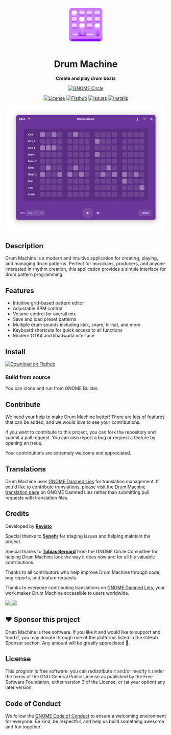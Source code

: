 [license-url]: https://github.com/revisto/drum-machine/blob/master/COPYING
[license-image]: https://img.shields.io/github/license/revisto/drum-machine.svg?style=for-the-badge
[flathub-url]: https://flathub.org/apps/io.github.revisto.drum-machine
[flathub-image]: https://img.shields.io/flathub/v/io.github.revisto.drum-machine?logo=flathub&style=for-the-badge
[installs-image]: https://img.shields.io/flathub/downloads/io.github.revisto.drum-machine?style=for-the-badge
[issues-url]: https://github.com/revisto/drum-machine/issues
[issues-image]: https://img.shields.io/github/issues/revisto/drum-machine?style=for-the-badge

[circle-url]: https://apps.gnome.org/DrumMachine/
[circle-image]: https://circle.gnome.org/assets/button/badge.svg

<div align="center">
  <img src="data/icons/hicolor/scalable/apps/io.github.revisto.drum-machine.svg" width="128" height="128">

  # Drum Machine

  **Create and play drum beats**

  [![GNOME Circle][circle-image]][circle-url]

  [![License][license-image]][license-url]
  [![Flathub][flathub-image]][flathub-url]
  [![Issues][issues-image]][issues-url]
  [![Installs][installs-image]][flathub-url]


  <img src="data/screenshots/drum-machine-dark.png">
</div>

## Description
Drum Machine is a modern and intuitive application for creating, playing, and managing drum patterns. Perfect for musicians, producers, and anyone interested in rhythm creation, this application provides a simple interface for drum pattern programming.

## Features
- Intuitive grid-based pattern editor
- Adjustable BPM control
- Volume control for overall mix
- Save and load preset patterns 
- Multiple drum sounds including kick, snare, hi-hat, and more
- Keyboard shortcuts for quick access to all functions
- Modern GTK4 and libadwaita interface

## Install

<a href="https://flathub.org/apps/details/io.github.revisto.drum-machine">
<img width="200" alt="Download on Flathub" src="https://flathub.org/api/badge?svg&locale=en"/>
</a>

### Build from source

You can clone and run from GNOME Builder.

## Contribute
We need your help to make Drum Machine better!
There are lots of features that can be added, and we would love to see your contributions.

If you want to contribute to this project, you can fork the repository and submit a pull request. You can also report a bug or request a feature by opening an issue.

Your contributions are extremely welcome and appreciated.

## Translations
Drum Machine uses [GNOME Damned Lies](https://l10n.gnome.org/) for translation management. If you'd like to contribute translations, please visit the [Drum Machine translation page](https://l10n.gnome.org/module/drum-machine/) on GNOME Damned Lies rather than submitting pull requests with translation files.

## Credits
Developed by **[Revisto](https://github.com/revisto)**

Special thanks to **[Sepehr](https://github.com/sepehr-rs)** for triaging issues and helping maintain the project.

Special thanks to **[Tobias Bernard](https://tobiasbernard.com)** from the GNOME Circle Committee for helping Drum Machine look the way it does now and for all his valuable contributions.

Thanks to all contributors who help improve Drum Machine through code, bug reports, and feature requests.

Thanks to everyone contributing translations on [GNOME Damned Lies](https://l10n.gnome.org/module/drum-machine/), your work makes Drum Machine accessible to users worldwide.

<p>
  <a href="https://youtube.com/@theRevisto" title="YouTube">
    <img src="https://img.shields.io/badge/Revisto-FF0000?style=for-the-badge&logo=youtube&logoColor=white" />
  </a>
  <a href="https://linkedin.com/in/revisto" title="LinkedIn">
    <img src="https://img.shields.io/badge/Revisto-0077B5?style=for-the-badge&logo=linkedin&logoColor=white" />
  </a>
</p>

## ❤️ Sponsor this project
Drum Machine is free software. If you like it and would like to support and fund it, you may donate through one of the platforms listed in the GitHub Sponsor section. Any amount will be greatly appreciated 🤩.

## License
This program is free software: you can redistribute it and/or modify it under the terms of the GNU General Public License as published by the Free Software Foundation, either version 3 of the License, or (at your option) any later version.

## Code of Conduct
We follow the [GNOME Code of Conduct](https://wiki.gnome.org/Foundation/CodeOfConduct) to ensure a welcoming environment for everyone. Be kind, be respectful, and help us build something awesome and fun together. 